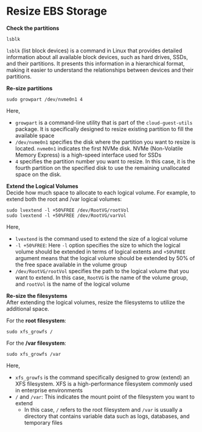 # Resize EBS Storage

**Check the partitions**
```
lsblk
```
`lsblk` (list block devices) is a command in Linux that provides detailed information about all available block devices, such as hard drives, SSDs, and their partitions. It presents this information in a hierarchical format, making it easier to understand the relationships between devices and their partitions.

**Re-size partitions**
```
sudo growpart /dev/nvme0n1 4
```
Here,
* `growpart` is a command-line utility that is part of the `cloud-guest-utils` package. It is specifically designed to resize existing partition to fill the available space
* `/dev/nvme0n1` specifies the disk where the partition you want to resize is located. `nvme0n1` indicates the first NVMe disk. NVMe (Non-Volatile Memory Express) is a high-speed interface used for SSDs
* `4` specifies the partition number you want to resize. In this case, it is the fourth partition on the specified disk to use the remaining unallocated space on the disk.

**Extend the Logical Volumes** <br>
Decide how much space to allocate to each logical volume. For example, to extend both the root and /var logical volumes:

```
sudo lvextend -l +50%FREE /dev/RootVG/rootVol
sudo lvextend -l +50%FREE /dev/RootVG/varVol
```
Here,
* `lvextend` is the command used to extend the size of a logical volume
* `-l +50%FREE`: Here `-l` option specifies the size to which the logical volume should be extended in terms of logical extents and `+50%FREE` argument means that the logical volume should be extended by 50% of the free space available in the volume group
* `/dev/RootVG/rootVol` specifies the path to the logical volume that you want to extend. In this case, `RootVG` is the name of the volume group, and `rootVol` is the name of the logical volume

**Re-size the filesystems** <br>
After extending the logical volumes, resize the filesystems to utilize the additional space.

For the **root filesystem**:
```
sudo xfs_growfs /
```
For the **/var filesystem**:
```
sudo xfs_growfs /var
```
Here,
* `xfs_growfs` is the command specifically designed to grow (extend) an XFS filesystem. XFS is a high-performance filesystem commonly used in enterprise environments
* `/` and `/var`: This indicates the mount point of the filesystem you want to extend
    * In this case, `/` refers to the root filesystem and `/var` is usually a directory that contains variable data such as logs, databases, and temporary files